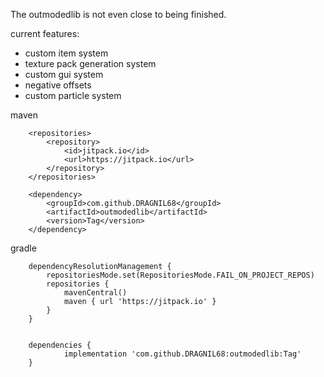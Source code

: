 The outmodedlib is not even close to being finished.

current features:
- custom item system
- texture pack generation system
- custom gui system
- negative offsets
- custom particle system

maven
```
	<repositories>
		<repository>
		    <id>jitpack.io</id>
		    <url>https://jitpack.io</url>
		</repository>
	</repositories>
```
```
	<dependency>
	    <groupId>com.github.DRAGNIL68</groupId>
	    <artifactId>outmodedlib</artifactId>
	    <version>Tag</version>
	</dependency>
```
gradle
```
	dependencyResolutionManagement {
		repositoriesMode.set(RepositoriesMode.FAIL_ON_PROJECT_REPOS)
		repositories {
			mavenCentral()
			maven { url 'https://jitpack.io' }
		}
	}
```
```

	dependencies {
	        implementation 'com.github.DRAGNIL68:outmodedlib:Tag'
	}
```
